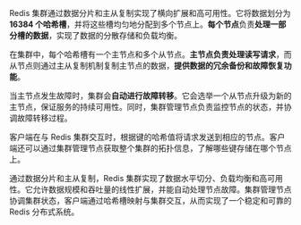 Redis 集群通过数据分片和主从复制实现了横向扩展和高可用性。它将数据划分为 **16384 个哈希槽**，并将这些槽均匀地分配到多个节点上。**每个节点**负责**处理一部分槽的数据**，实现了数据的分散存储和负载均衡。

在集群中，每个哈希槽有一个主节点和多个从节点。**主节点负责处理读写请求**，而从节点则通过主从复制机制复制主节点的数据，**提供数据的冗余备份和故障恢复功能**。

当主节点发生故障时，集群会**自动进行故障转移**。它会选举一个从节点升级为新的主节点，保证服务的持续可用性。同时，集群管理节点负责监控节点的状态，并协调故障转移过程。

客户端在与 Redis 集群交互时，根据键的哈希值将请求发送到相应的节点。客户端还可以通过集群管理节点获取整个集群的拓扑信息，了解哪些键存储在哪个节点上。

通过数据分片和主从复制，Redis 集群实现了数据水平切分、负载均衡和高可用性。它允许数据规模和吞吐量的线性扩展，并能自动处理节点故障。集群管理节点协调集群状态，客户端通过哈希槽映射与集群交互，从而实现了一个稳定和可靠的 Redis 分布式系统。
